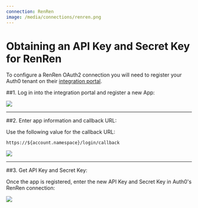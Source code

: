 ```yaml
---
connection: RenRen
image: /media/connections/renren.png
---
```


# Obtaining an API Key and Secret Key for RenRen

To configure a RenRen OAuth2 connection you will need to register your Auth0 tenant on their [integration portal](http://app.renren.com/developers).

##1. Log in into the integration portal and register a new App:

![](/media/articles/connections/social/renren/renren-register-1.png)

---

##2. Enter app information and callback URL:

Use the following value for the callback URL:

	https://${account.namespace}/login/callback

![](/media/articles/connections/social/renren/renren-register-2.png)

---

##3. Get API Key and Secret Key:

Once the app is registered, enter the new API Key and Secret Key in Auth0's RenRen connection:

![](/media/articles/connections/social/renren/renren-register-3.png)
